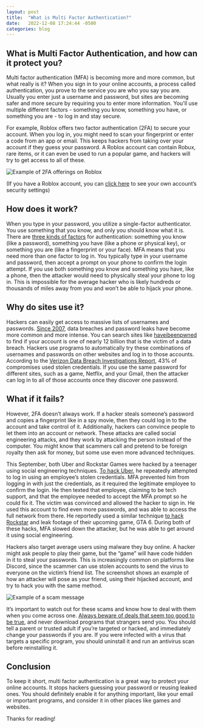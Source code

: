 ```yaml
---
layout: post
title:  "What is Multi Factor Authentication?"
date:   2022-12-08 17:24:44 -0500
categories: blog
---
```


## What is Multi Factor Authentication, and how can it protect you?

Multi factor authentication (MFA) is becoming more and more common, but what really is it? 
When you sign in to your online accounts, a process called authentication, you prove to the service you are who you say you are. Usually you enter just a username and password, but sites are becoming safer and more secure by requiring you to enter more information. You'll use multiple different factors - something you know, something you have, or something you are - to log in and stay secure.

For example, Roblox offers two factor authentication (2FA) to secure your account. When you log in, you might need to scan your fingerprint or enter a code from an app or email. This keeps hackers from taking over your account if they guess your password. 
A Roblox account can contain Robux, rare items, or it can even be used to run a popular game, and hackers will try to get access to all of these. 

![Example of 2FA offerings on Roblox](/img/roblox2fa.png)

(If you have a Roblox account, you can [click here](https://www.roblox.com/my/account#!/security) to see your own account’s security settings)

## How does it work?
When you type in your password, you utilize a single-factor authenticator. You use something that you know, and only you should know what it is. 
There are [three kinds of factors](https://support.microsoft.com/en-us/office/the-keys-to-the-kingdom-securing-your-devices-and-accounts-a925f8ad-af7e-40d8-9ce4-60ea1cac2ba4) for authentication: something you know (like a password), something you have (like a phone or physical key), or something you are (like a fingerprint or your face). 
MFA means that you need more than one factor to log in. You typically type in your username and password, then accept a prompt on your phone to confirm the login attempt. If you use both something you know and something you have, like a phone, then the attacker would need to physically steal your phone to log in. 
This is impossible for the average hacker who is likely hundreds or thousands of miles away from you and won’t be able to hijack your phone. 

## Why do sites use it?
Hackers can easily get access to massive lists of usernames and passwords. [Since 2007](https://www.cnet.com/news/privacy/t-j-maxx-hack-exposes-consumer-data/), data breaches and password leaks have become more common and more intense. You can search sites like [haveibeenpwned](https://haveibeenpwned.com/) to find if your account is one of nearly 12 billion that is the victim of a data breach. 
Hackers use programs to automatically try these combinations of usernames and passwords on other websites and log in to those accounts. 
According to the [Verizon Data Breach Investigations Report](https://www.verizon.com/business/resources/reports/dbir/), 43% of compromises used stolen credentials. 
If you use the same password for different sites, such as a game, Netflix, and your Gmail, then the attacker can log in to all of those accounts once they discover one password. 


## What if it fails?
However, 2FA doesn’t always work. If a hacker steals someone’s password and copies a fingerprint like in a spy movie, then they could log in to the account and take control of it. 
Additionally, hackers can convince people to let them into an account or network. These attacks are called social engineering attacks, and they work by attacking the person instead of the computer. You might know that scammers call and pretend to be foreign royalty then ask for money, but some use even more advanced techniques. 

This September, both Uber and Rockstar Games were hacked by a teenager using social engineering techniques. 
[To hack Uber](https://www.theverge.com/2022/9/16/23356959/uber-hack-social-engineering-threats), he repeatedly attempted to log in using an employee’s stolen credentials. MFA prevented him from logging in with just the credentials, as it required the legitimate employee to confirm the login. He then texted that employee, claiming to be tech support, and that the employee needed to accept the MFA prompt so he could fix it. The victim was convinced and allowed the hacker to sign in. He used this account to find even more passwords, and was able to access the full network from there. 
He reportedly used a similar technique [to hack Rockstar](https://www.forbes.com/sites/siladityaray/2022/09/20/social-engineering-how-a-teen-hacker-allegedly-managed-to-breach-both-uber-and-rockstar-games/) and leak footage of their upcoming game, GTA 6. During both of these hacks, MFA slowed down the attacker, but he was able to get around it using social engineering. 

Hackers also target average users using malware they buy online. A hacker might ask people to play their game, but the “game” will have code hidden in it to steal your passwords. This is increasingly common on platforms like Discord, since the scammer can use stolen accounts to send the virus to everyone on the victim’s friend list. The screenshot shows an example of how an attacker will pose as your friend, using their hijacked account, and try to hack you with the same method.

![Example of a scam message](/img/scam.png)

It’s important to watch out for these scams and know how to deal with them when you come across one. [Always beware of deals that seem too good to be true](https://www.malwarebytes.com/blog/news/2021/11/free-steam-games-videos-promise-much-deliver-malware), and never download programs that strangers send you. You should tell a parent or trusted adult if you’re targeted or hacked, and immediately change your passwords if you are. If you were infected with a virus that targets a specific program, you should uninstall it and run an antivirus scan before reinstalling it.

## Conclusion

To keep it short, multi factor authentication is a great way to protect your online accounts. It stops hackers guessing your password or reusing leaked ones. You should definitely enable it for anything important, like your email or important programs, and consider it in other places like games and websites.

Thanks for reading!